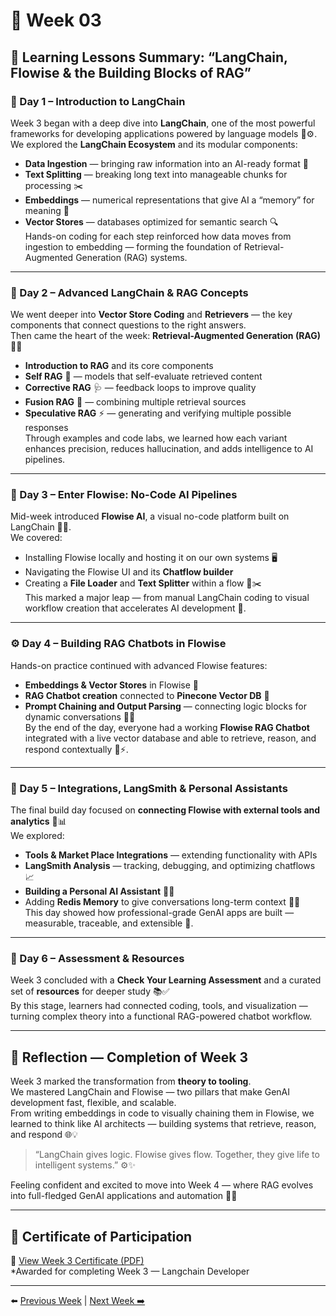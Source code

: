 # 📘 Week 03 

## 🧭 Learning Lessons Summary: “LangChain, Flowise & the Building Blocks of RAG”

### 🧠 Day 1 – Introduction to LangChain  
Week 3 began with a deep dive into **LangChain**, one of the most powerful frameworks for developing applications powered by language models 🤖⚙️.  
We explored the **LangChain Ecosystem** and its modular components:  
- **Data Ingestion** — bringing raw information into an AI-ready format 📂  
- **Text Splitting** — breaking long text into manageable chunks for processing ✂️  
- **Embeddings** — numerical representations that give AI a “memory” for meaning 🧩  
- **Vector Stores** — databases optimized for semantic search 🔍  
Hands-on coding for each step reinforced how data moves from ingestion to embedding — forming the foundation of Retrieval-Augmented Generation (RAG) systems.  

---

### 🧩 Day 2 – Advanced LangChain & RAG Concepts  
We went deeper into **Vector Store Coding** and **Retrievers** — the key components that connect questions to the right answers.  
Then came the heart of the week: **Retrieval-Augmented Generation (RAG)** 🧠🔗  
- **Introduction to RAG** and its core components  
- **Self RAG** 🤔 — models that self-evaluate retrieved content  
- **Corrective RAG** 🩺 — feedback loops to improve quality  
- **Fusion RAG** 🔬 — combining multiple retrieval sources  
- **Speculative RAG** ⚡ — generating and verifying multiple possible responses  
Through examples and code labs, we learned how each variant enhances precision, reduces hallucination, and adds intelligence to AI pipelines.  

---

### 💬 Day 3 – Enter Flowise: No-Code AI Pipelines  
Mid-week introduced **Flowise AI**, a visual no-code platform built on LangChain 🧠🎨.  
We covered:  
- Installing Flowise locally and hosting it on our own systems 🖥️  
- Navigating the Flowise UI and its **Chatflow builder**  
- Creating a **File Loader** and **Text Splitter** within a flow 📂✂️  
This marked a major leap — from manual LangChain coding to visual workflow creation that accelerates AI development 🚀.  

---

### ⚙️ Day 4 – Building RAG Chatbots in Flowise  
Hands-on practice continued with advanced Flowise features:  
- **Embeddings & Vector Stores** in Flowise 🧩  
- **RAG Chatbot creation** connected to **Pinecone Vector DB** 🌲  
- **Prompt Chaining and Output Parsing** — connecting logic blocks for dynamic conversations 💬🔗  
By the end of the day, everyone had a working **Flowise RAG Chatbot** integrated with a live vector database and able to retrieve, reason, and respond contextually 🧠⚡.  

---

### 🧩 Day 5 – Integrations, LangSmith & Personal Assistants  
The final build day focused on **connecting Flowise with external tools and analytics** 🧰📊  
We explored:  
- **Tools & Market Place Integrations** — extending functionality with APIs  
- **LangSmith Analysis** — tracking, debugging, and optimizing chatflows 📈  
- **Building a Personal AI Assistant** 🤖💼  
- Adding **Redis Memory** to give conversations long-term context 🧠🧾  
This day showed how professional-grade GenAI apps are built — measurable, traceable, and extensible 🔗.  

---

### 🧾 Day 6 – Assessment & Resources  
Week 3 concluded with a **Check Your Learning Assessment** and a curated set of **resources** for deeper study 📚✅  
By this stage, learners had connected coding, tools, and visualization — turning complex theory into a functional RAG-powered chatbot workflow.  

---

## 🌈 Reflection — Completion of Week 3  
Week 3 marked the transformation from **theory to tooling**.  
We mastered LangChain and Flowise — two pillars that make GenAI development fast, flexible, and scalable.  
From writing embeddings in code to visually chaining them in Flowise, we learned to think like AI architects — building systems that retrieve, reason, and respond 🌐💡  

> “LangChain gives logic. Flowise gives flow. Together, they give life to intelligent systems.” ⚙️✨  

Feeling confident and excited to move into Week 4 — where RAG evolves into full-fledged GenAI applications and automation 🚀🤖  

---

## 🏅 Certificate of Participation  

📄 [View Week 3 Certificate (PDF)](../Certificates/Week-03.pdf)  
*Awarded for completing Week 3 — Langchain Developer

---

⬅️ [Previous Week](../Week-02/README.md) | [Next Week ➡️](../Week-04/README.md)

